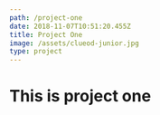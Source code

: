 ```yaml
---
path: /project-one
date: 2018-11-07T10:51:20.455Z
title: Project One
image: /assets/clueod-junior.jpg
type: project
---
```

# This is project one
